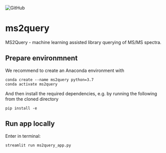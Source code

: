 ![GitHub](https://img.shields.io/github/license/iomega/ms2query)
# ms2query
MS2Query - machine learning assisted library querying of MS/MS spectra.

## Prepare environmnent
We recommend to create an Anaconda environment with

```
conda create --name ms2query python=3.7
conda activate ms2query
```
And then install the required dependencies, e.g. by running the following from the cloned directory
```
pip install -e
```
  
## Run app locally
Enter in terminal:
```
streamlit run ms2query_app.py
```
